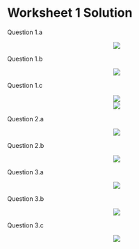 # Worksheet 1 Solution


Question 1.a

<div style="text-align: center;">
    <img src="https://user-images.githubusercontent.com/6856382/76156418-7e272e00-60b7-11ea-9805-061b452c678c.png">
</div>

Question 1.b

<div style="text-align: center;">
    <img src="https://user-images.githubusercontent.com/6856382/76164785-464fd300-6117-11ea-993a-d2e61c1084bf.png">
</div>

Question 1.c

<div style="text-align: center;">
    <img src="https://user-images.githubusercontent.com/6856382/76165174-7a78c300-611a-11ea-946b-49ba4140c381.png">
</div>

<div style="text-align: center;">
    <img src="https://user-images.githubusercontent.com/6856382/76165272-3b973d00-611b-11ea-85a9-c5a6693d92e5.png">
</div>

Question 2.a

<div style="text-align: center;">
    <img src="https://user-images.githubusercontent.com/6856382/76171636-10c8db00-6153-11ea-9a05-091669a2f3b0.png">
</div>


Question 2.b

<div style="text-align: center;">
    <img src="https://user-images.githubusercontent.com/6856382/76171709-ef1c2380-6153-11ea-92af-eb72f07f2beb.png">
</div>

Question 3.a

<div style="text-align: center;">
    <img src="https://user-images.githubusercontent.com/6856382/76174878-75922e80-616f-11ea-8933-07243497904e.png">
</div>


Question 3.b

<div style="text-align: center;">
    <img src="https://user-images.githubusercontent.com/6856382/76175745-9197cf00-6173-11ea-9081-5b99c0403853.png">
</div>

Question 3.c

<div style="text-align: center;">
    <img src="https://user-images.githubusercontent.com/6856382/76176134-1e8f5800-6175-11ea-8bf4-c9ba36bcf665.png">
</div>

